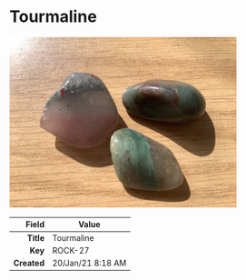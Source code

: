 # Tourmaline



<img height="300px" src="10049.jpg"/>

|       Field | Value                   |
|------------:|-------------------------|
|   **Title** | Tourmaline |
|     **Key** | ROCK-27 |
| **Created** | 20/Jan/21 8:18 AM |
        